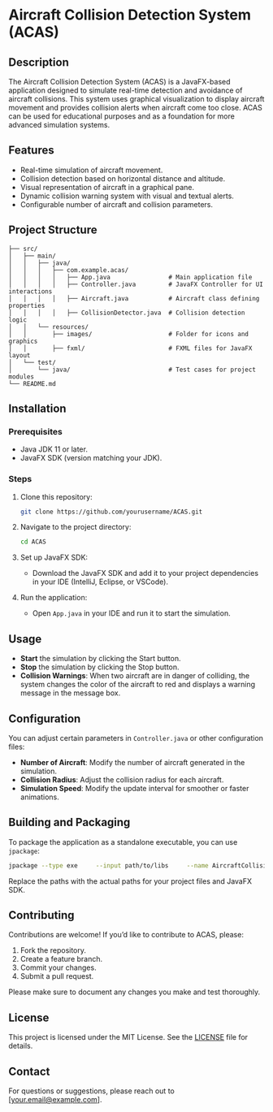 
# Aircraft Collision Detection System (ACAS)

## Description
The Aircraft Collision Detection System (ACAS) is a JavaFX-based application designed to simulate real-time detection and avoidance of aircraft collisions. This system uses graphical visualization to display aircraft movement and provides collision alerts when aircraft come too close. ACAS can be used for educational purposes and as a foundation for more advanced simulation systems.

## Features
- Real-time simulation of aircraft movement.
- Collision detection based on horizontal distance and altitude.
- Visual representation of aircraft in a graphical pane.
- Dynamic collision warning system with visual and textual alerts.
- Configurable number of aircraft and collision parameters.

## Project Structure
```plaintext
├── src/
│   ├── main/
│   │   ├── java/
│   │   │   ├── com.example.acas/
│   │   │   │   ├── App.java                # Main application file
│   │   │   │   ├── Controller.java         # JavaFX Controller for UI interactions
│   │   │   │   ├── Aircraft.java           # Aircraft class defining properties
│   │   │   │   ├── CollisionDetector.java  # Collision detection logic
│   │   └── resources/
│   │       ├── images/                     # Folder for icons and graphics
│   │       ├── fxml/                       # FXML files for JavaFX layout
│   └── test/
│       └── java/                           # Test cases for project modules
└── README.md
```

## Installation

### Prerequisites
- Java JDK 11 or later.
- JavaFX SDK (version matching your JDK).

### Steps
1. Clone this repository:
   ```sh
   git clone https://github.com/yourusername/ACAS.git
   ```
2. Navigate to the project directory:
   ```sh
   cd ACAS
   ```
3. Set up JavaFX SDK:
   - Download the JavaFX SDK and add it to your project dependencies in your IDE (IntelliJ, Eclipse, or VSCode).

4. Run the application:
   - Open `App.java` in your IDE and run it to start the simulation.

## Usage
- **Start** the simulation by clicking the Start button.
- **Stop** the simulation by clicking the Stop button.
- **Collision Warnings**: When two aircraft are in danger of colliding, the system changes the color of the aircraft to red and displays a warning message in the message box.

## Configuration
You can adjust certain parameters in `Controller.java` or other configuration files:
- **Number of Aircraft**: Modify the number of aircraft generated in the simulation.
- **Collision Radius**: Adjust the collision radius for each aircraft.
- **Simulation Speed**: Modify the update interval for smoother or faster animations.

## Building and Packaging
To package the application as a standalone executable, you can use `jpackage`:

```sh
jpackage --type exe     --input path/to/libs     --name AircraftCollisionDetection     --main-jar YourApp.jar     --main-class com.example.MainApp     --icon path/to/icon.ico     --module-path path/to/javafx-sdk/lib     --add-modules javafx.controls,javafx.fxml     --output path/to/output
```

Replace the paths with the actual paths for your project files and JavaFX SDK.

## Contributing
Contributions are welcome! If you’d like to contribute to ACAS, please:
1. Fork the repository.
2. Create a feature branch.
3. Commit your changes.
4. Submit a pull request.

Please make sure to document any changes you make and test thoroughly.

## License
This project is licensed under the MIT License. See the [LICENSE](LICENSE) file for details.

## Contact
For questions or suggestions, please reach out to [your.email@example.com].
